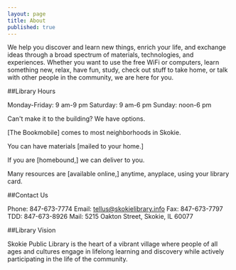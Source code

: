 ```yaml
---
layout: page
title: About
published: true
---
```


We help you discover and learn new things, enrich your life, and exchange ideas through a broad spectrum of materials, technologies, and experiences. Whether you want to use the free WiFi or computers, learn something new, relax, have fun, study, check out stuff to take home, or talk with other people in the community, we are here for you.

##Library Hours

Monday-Friday: 9 am-9 pm
Saturday: 9 am-6 pm
Sunday: noon-6 pm

Can't make it to the building? We have options.

[The Bookmobile] comes to most neighborhoods in Skokie.

You can have materials [mailed to your home.] 

If you are [homebound,] we can deliver to you.

Many resources are [available online,] anytime, anyplace, using your library card.

##Contact Us

Phone: 847-673-7774
Email: tellus@skokielibrary.info
Fax: 847-673-7797
TDD: 847-673-8926
Mail: 5215 Oakton Street, Skokie, IL 60077

##Library Vision

Skokie Public Library is the heart of a vibrant village where people of all ages and cultures engage in lifelong learning and discovery while actively participating in the life of the community.
